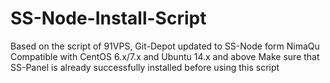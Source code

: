 # SS-Node-Install-Script
Based on the script of 91VPS, Git-Depot updated to SS-Node form NimaQu 
Compatible with CentOS 6.x/7.x and Ubuntu 14.x and above 
Make sure that SS-Panel is already successfully installed before using this script 
